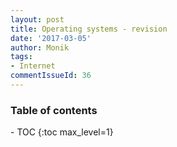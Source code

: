 ```yaml
---
layout: post
title: Operating systems - revision
date: '2017-03-05'
author: Monik
tags:
- Internet
commentIssueId: 36
---
```

<div class="bg-info panel-body" markdown="1">
 
</div>

<h3>Table of contents</h3>
- TOC
{:toc max_level=1}

